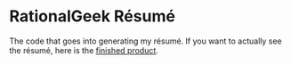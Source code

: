 RationalGeek Résumé
=================

The code that goes into generating my résumé.  If you want to actually see the résumé, here is the [finished product](http://rationalgeek.github.io/resume/).